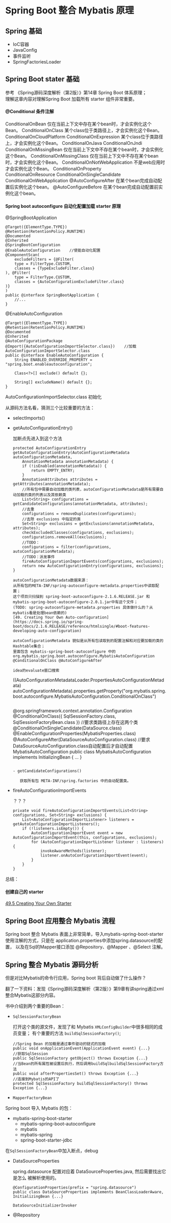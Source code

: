 # Spring Boot 整合 Mybatis 原理

## Spring 基础

+ IoC容器
+ JavaConfig
+ 事件监听
+ SpringFactoriesLoader

## Spring Boot stater 基础

参考 《Spring源码深度解析（第2版）》第14章 Spring Boot 体系原理；  
理解这章内容对理解Spring Boot 加载所有 starter 组件非常重要。

#### @Conditional 条件注解 

ConditionalOnBean           仅在当前上下文中存在某个bean时，才会实例化这个Bean。
ConditionalOnClass          某个class位于类路径上，才会实例化这个Bean。
ConditionalOnCloudPlatform
ConditionalOnExpression     某个class位于类路径上，才会实例化这个Bean。
ConditionalOnJava
ConditionalOnJndi
ConditionalOnMissingBean    仅在当前上下文中不存在某个bean时，才会实例化这个Bean。
ConditionalOnMissingClass   仅在当前上下文中不存在某个bean时，才会实例化这个Bean。
ConditionalOnNotWebApplication  不是web应用时才会实例化这个Bean。
ConditionalOnProperty            
ConditionalOnResource
ConditionalOnSingleCandidate
ConditionalOnWebApplication
@AutoConfigureAfter         在某个bean完成自动配置后实例化这个bean。
@AutoConfigureBefore        在某个bean完成自动配置前实例化这个bean。

#### Spring boot autoconfigure 自动化配置加载 starter 原理  

@SpringBootApplication
```
@Target({ElementType.TYPE})
@Retention(RetentionPolicy.RUNTIME)
@Documented
@Inherited
@SpringBootConfiguration
@EnableAutoConfiguration    //使能自动化配置
@ComponentScan(
    excludeFilters = {@Filter(
    type = FilterType.CUSTOM,
    classes = {TypeExcludeFilter.class}
), @Filter(
    type = FilterType.CUSTOM,
    classes = {AutoConfigurationExcludeFilter.class}
)}
)
public @interface SpringBootApplication {
    //...
}
```

@EnableAutoConfiguration
```
@Target({ElementType.TYPE})
@Retention(RetentionPolicy.RUNTIME)
@Documented
@Inherited
@AutoConfigurationPackage
@Import({AutoConfigurationImportSelector.class})    //加载 AutoConfigurationImportSelector.class
public @interface EnableAutoConfiguration {
    String ENABLED_OVERRIDE_PROPERTY = "spring.boot.enableautoconfiguration";

    Class<?>[] exclude() default {};

    String[] excludeName() default {};
}
```

AutoConfigurationImportSelector.class 初始化

从源码方法名看，猜测三个比较重要的方法：

+ selectImports()

+ getAutoConfigurationEntry()
    
    加断点先进入到这个方法
    
    ```
    protected AutoConfigurationEntry getAutoConfigurationEntry(AutoConfigurationMetadata autoConfigurationMetadata,
        AnnotationMetadata annotationMetadata) {
        if (!isEnabled(annotationMetadata)) {
            return EMPTY_ENTRY;
        }
        AnnotationAttributes attributes = getAttributes(annotationMetadata);
        //所有包中需要自动加载的类列表，autoConfigurationMetadata是所有需要自动加载的类的列表以及其依赖类
        List<String> configurations = getCandidateConfigurations(annotationMetadata, attributes);
        //去重
        configurations = removeDuplicates(configurations);
        //去除 exclusions 中指定的类
        Set<String> exclusions = getExclusions(annotationMetadata, attributes);
        checkExcludedClasses(configurations, exclusions);
        configurations.removeAll(exclusions);
        //TODO：
        configurations = filter(configurations, autoConfigurationMetadata);
        //TODO：派发事件
        fireAutoConfigurationImportEvents(configurations, exclusions);
        return new AutoConfigurationEntry(configurations, exclusions);
    }
    
    autoConfigurationMetadata数据来源：  
    从所有包的META-INF/spring-autoconfigure-metadata.properties中读取配置；
    这个项目只扫描到 spring-boot-autoconfigure-2.1.6.RELEASE.jar 和 mybatis-spring-boot-autoconfigure-2.0.1.jar中有这个文件；
    (TODO: spring-autoconfigure-metadata.properties 具体做什么的？从mybatis看是处理bean依赖的)
    [49. Creating Your Own Auto-configuration](https://docs.spring.io/spring-boot/docs/2.1.6.RELEASE/reference/htmlsingle/#boot-features-developing-auto-configuration)
    
    autoConfigurationMetadata 貌似是从所有包读取到的配置注解和对应要加载的类的Hashtable集合；
    里面包含 mybatis-spring-boot-autoconfigure 中的 
    org.mybatis.spring.boot.autoconfigure.MybatisAutoConfiguration @ConditionalOnClass @AutoConfigureAfter
    
    idea的evaluate窗口搜索
    ```
    ((AutoConfigurationMetadataLoader.PropertiesAutoConfigurationMetadata) autoConfigurationMetadata).properties.getProperty("org.mybatis.spring.boot.autoconfigure.MybatisAutoConfiguration.ConditionalOnClass")
    ```
    
    ```
    @org.springframework.context.annotation.Configuration
    @ConditionalOnClass({ SqlSessionFactory.class, SqlSessionFactoryBean.class })   //要求类路径上存在这两个类
    @ConditionalOnSingleCandidate(DataSource.class)
    @EnableConfigurationProperties(MybatisProperties.class)
    @AutoConfigureAfter(DataSourceAutoConfiguration.class)      //要求DataSourceAutoConfiguration.class自动配置后才自动配置MybatisAutoConfiguration
    public class MybatisAutoConfiguration implements InitializingBean {
        ...
    }
    ```

    - getCandidateConfigurations()
       
       获取所有包 META-INF/spring.factories 中的自动配置类。

+ fireAutoConfigurationImportEvents

    ？？？

    ```
    private void fireAutoConfigurationImportEvents(List<String> configurations, Set<String> exclusions) {
        List<AutoConfigurationImportListener> listeners = getAutoConfigurationImportListeners();
        if (!listeners.isEmpty()) {
            AutoConfigurationImportEvent event = new AutoConfigurationImportEvent(this, configurations, exclusions);
            for (AutoConfigurationImportListener listener : listeners) {
                invokeAwareMethods(listener);
                listener.onAutoConfigurationImportEvent(event);
            }
        }
    }
    ```


总结：


#### 创建自己的 starter

[49.5 Creating Your Own Starter](https://docs.spring.io/spring-boot/docs/2.1.6.RELEASE/reference/html/boot-features-developing-auto-configuration.html#boot-features-custom-starter)

## Spring Boot 应用整合 Mybatis 流程

Spring boot 整合 Mybatis 表面上非常简单，导入mybatis-spring-boot-starter
使用注解的方式，只是在 application.properties中添加spring.datasource的配置，
以及在Sql的Mapper接口添加 @Repository、@Mapper 、@Select 注解。
    
## Spring 整合 Mybatis 源码分析

但是对比Mybatis的命令行应用，Spring boot 背后自动做了什么操作？

翻了一下资料：发现《Spring源码深度解析（第2版）》第9章有讲spring通过xml整合Mybatis这部分内容。

书中介绍到两个重要的Bean：  

+ `SqlSessionFactoryBean`

    打开这个类的源文件，发现了和 Mybatis `XMLConfigBuilder`中很多相同的成员变量；
    有个重要的方法 `buildSqlSessionFactory()`;

    ```
    //Spring Bean 的加载是通过事件驱动的链式的加载
    public void onApplicationEvent(ApplicationEvent event) {...}
    //获取SqlSession
    public SqlSessionFactory getObject() throws Exception {...}
    //当Bean的所有属性被设置后执行，然后调用buildSqlbuildSqlSessionFactory方法
    public void afterPropertiesSet() throws Exception {...}
    //连接到Mybatis的API了
    protected SqlSessionFactory buildSqlSessionFactory() throws Exception {...}
    ```
    
+ `MapperFactoryBean`

Spring boot 导入 Mybatis 的包：
+ mybatis-spring-boot-starter
    - mybatis-spring-boot-autoconfigure
    - mybatis
    - mybatis-spring
    - spring-boot-starter-jdbc

在`SqlSessionFactoryBean`中加入断点，debug

+ DataSourceProperties

    spring.datasource 配置对应着 DataSourceProperties.java, 然后需要找出它是怎么
    被解析使用的。 
    
    ```
    @ConfigurationProperties(prefix = "spring.datasource")
    public class DataSourceProperties implements BeanClassLoaderAware, InitializingBean {...}
    ```
    
    `DataSourceInitializerInvoker`
    
    

+ @Repository
